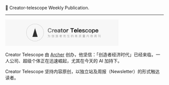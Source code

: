 🔭 Creator-telescope Weekly Publication.

---

<img src="./media/ct.png" width="360" />

Creator Telescope 由 [Archer](https://xiao.name) 创办，他坚信：「创造者经济时代」已经来临，一人公司、超级个体正在迅速崛起，尤其在今天的 AI 加持下。

Creator Telescope 坚持内容原创，以独立站及周报（Newsletter）的形式触达读者。
